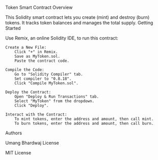 Token Smart Contract
Overview

This Solidity smart contract lets you create (mint) and destroy (burn) tokens. It tracks token balances and manages the total supply.
Getting Started

Use Remix, an online Solidity IDE, to run this contract:

    Create a New File:
        Click "+" in Remix.
        Save as MyToken.sol.
        Paste the contract code.

    Compile the Code:
        Go to "Solidity Compiler" tab.
        Set compiler to "0.8.18".
        Click "Compile MyToken.sol".

    Deploy the Contract:
        Open "Deploy & Run Transactions" tab.
        Select "MyToken" from the dropdown.
        Click "Deploy".

    Interact with the Contract:
        To mint tokens, enter the address and amount, then call mint.
        To burn tokens, enter the address and amount, then call burn.

Authors

Umang Bhardwaj
License

MIT License
